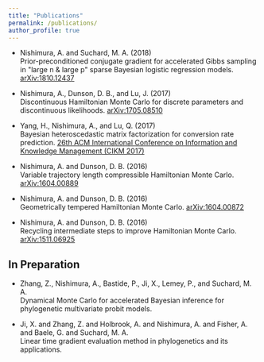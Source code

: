 ```yaml
---
title: "Publications"
permalink: /publications/
author_profile: true
---
```


- Nishimura, A. and Suchard, M. A. (2018) <br> Prior-preconditioned conjugate gradient for accelerated Gibbs sampling in "large n & large p" sparse Bayesian logistic regression models. [arXiv:1810.12437](https://arxiv.org/abs/1810.12437)

- Nishimura, A., Dunson, D. B., and Lu, J. (2017) <br> Discontinuous Hamiltonian Monte Carlo for discrete parameters and discontinuous likelihoods. [arXiv:1705.08510](https://arxiv.org/abs/1705.08510)

- Yang, H., Nishimura, A., and Lu, Q. (2017) <br> Bayesian heteroscedastic matrix factorization for conversion rate prediction. [26th ACM International Conference on Information and Knowledge Management (CIKM 2017)](https://doi.org/10.1145/3132847.3133076)

- Nishimura, A. and Dunson, D. B. (2016) <br>
Variable trajectory length compressible Hamiltonian Monte Carlo. [arXiv:1604.00889](https://arxiv.org/abs/1604.00889)

- Nishimura, A. and Dunson, D. B. (2016) <br>
Geometrically tempered Hamiltonian Monte Carlo. [arXiv:1604.00872](https://arxiv.org/abs/1604.00872)

- Nishimura, A. and Dunson, D. B. (2016) <br> Recycling intermediate steps to improve Hamiltonian Monte Carlo. [arXiv:1511.06925](https://arxiv.org/abs/1511.06925)

## In Preparation
- Zhang, Z., Nishimura, A., Bastide, P., Ji, X., Lemey, P., and Suchard, M. A. <br> Dynamical Monte Carlo for accelerated Bayesian inference for phylogenetic multivariate probit models.

- Ji, X. and Zhang, Z. and Holbrook, A. and Nishimura, A. and Fisher, A. and Baele, G. and Suchard, M. A. <br> Linear time gradient evaluation method in phylogenetics and its applications.
